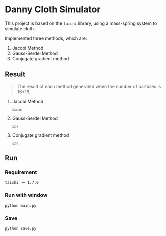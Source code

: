# Danny Cloth Simulator

This project is based on the `taichi` library, using a mass-spring system to simulate cloth.

Implemented three methods, which are:

1. Jacobi Method
2. Gauss-Serdel Method
3. Conjugate gradient method



## Result

> The result of each method generated when the number of particles is 16*16.

1. Jacobi Method

   <img src="./README.assets/Jacobi.gif" alt="Jacobi" style="zoom:50%;" />

2. Gauss-Serdel Method

   <img src="./assets/GS.gif" alt="GS" style="zoom:50%;" />

3. Conjugate gradient method

   <img src="./assets/CG.gif" alt="CG" style="zoom:50%;" />

## Run

### Requirement

```
taichi >= 1.7.0
```

### Run with window

```
python main.py
```

### Save 

```
python save.py
```

